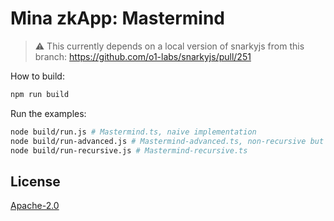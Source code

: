 # Mina zkApp: Mastermind

> ⚠️ This currently depends on a local version of snarkyjs from this branch: https://github.com/o1-labs/snarkyjs/pull/251

How to build:

```sh
npm run build
```

Run the examples:

```sh
node build/run.js # Mastermind.ts, naive implementation
node build/run-advanced.js # Mastermind-advanced.ts, non-recursive but more complex version
node build/run-recursive.js # Mastermind-recursive.ts
```

## License

[Apache-2.0](LICENSE)
